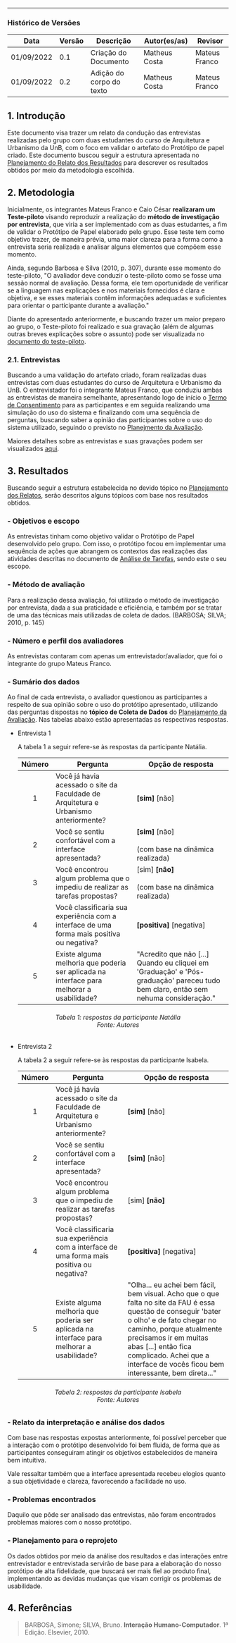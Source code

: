 ***

### Histórico de Versões

**Data** | **Versão** | **Descrição** | **Autor(es/as)** | **Revisor** |
--- | --- | --- | --- | --- |
01/09/2022 | 0.1 | Criação do Documento | Matheus Costa | Mateus Franco
01/09/2022 | 0.2 | Adição do corpo do texto | Matheus Costa | Mateus Franco

## 1. Introdução

Este documento visa trazer um relato da condução das entrevistas realizadas pelo grupo com duas estudantes do curso de Arquitetura e Urbanismo da UnB, com o foco em validar o artefato do Protótipo de papel criado. Este documento buscou seguir a estrutura apresentada no [Planejamento do Relato dos Resultados](planej-relato-result-prot-papel.md) para descrever os resultados obtidos por meio da metodologia escolhida.

## 2. Metodologia

Inicialmente, os integrantes Mateus Franco e Caio César **realizaram um Teste-piloto** visando reproduzir a realização do **método de investigação por entrevista**, que viria a ser implementado com as duas estudantes, a fim de validar o Protótipo de Papel elaborado pelo grupo. Esse teste tem como objetivo trazer, de maneira prévia, uma maior clareza para a forma como a entrevista seria realizada e analisar alguns elementos que compõem esse momento.

Ainda, segundo Barbosa e Silva (2010, p. 307), durante esse momento do teste-piloto, "O avaliador deve conduzir o teste-piloto como se fosse uma sessão normal de avaliação. Dessa forma, ele tem oportunidade de verificar se a linguagem nas explicações e nos materiais fornecidos é clara e objetiva, e se esses materiais contêm informações adequadas e suficientes para orientar o participante durante a avaliação."

Diante do apresentado anteriormente, e buscando trazer um maior preparo ao grupo, o Teste-piloto foi realizado e sua gravação (além de algumas outras breves explicações sobre o assunto) pode ser visualizada no [documento do teste-piloto](teste-piloto.md).

### 2.1. Entrevistas

Buscando a uma validação do artefato criado, foram realizadas duas entrevistas com duas estudantes do curso de Arquitetura e Urbanismo da UnB. O entrevistador foi o integrante Mateus Franco, que conduziu ambas as entrevistas de maneira semelhante, apresentando logo de início o [Termo de Consentimento](../../../analise-de-requisitos/aspectos-eticos.md#3-termo-de-consentimento) para as participantes e em seguida realizando uma simulação do uso do sistema e finalizando com uma sequência de perguntas, buscando saber a opinião das participantes sobre o uso do sistema utilizado, seguindo o previsto no [Planejmento da Avaliação](planej-avaliacao-prototipo-papel.md).

Maiores detalhes sobre as entrevistas e suas gravações podem ser visualizados [aqui](entrevistas.md).

## 3. Resultados

Buscando seguir a estrutura estabelecida no devido tópico no [Planejamento dos Relatos](planej-relato-result-prot-papel.md), serão descritos alguns tópicos com base nos resultados obtidos.

### **- Objetivos e escopo**

As entrevistas tinham como objetivo validar o Protótipo de Papel desenvolvido pelo grupo. Com isso, o protótipo focou em implementar uma sequência de ações que abrangem os contextos das realizações das atividades descritas no documento de [Análise de Tarefas](../../../analise-de-requisitos/analise-de-tarefas.md#4-tarefas), sendo este o seu escopo.

### **- Método de avaliação**

Para a realização dessa avaliação, foi utilizado o método de investigação por entrevista, dada a sua praticidade e eficiência, e também por se tratar de uma das técnicas mais utilizadas de coleta de dados. (BARBOSA; SILVA; 2010, p. 145)

### **- Número e perfil dos avaliadores**

As entrevistas contaram com apenas um entrevistador/avaliador, que foi o integrante do grupo Mateus Franco.

### **- Sumário dos dados**

Ao final de cada entrevista, o avaliador questionou as participantes a respeito de sua opinião sobre o uso do protótipo apresentado, utilizando das perguntas dispostas no **tópico de Coleta de Dados** do [Planejamento da Avaliação](planej-avaliacao-prototipo-papel.md). Nas tabelas abaixo estão apresentadas as respectivas respostas.

- Entrevista 1

    A tabela 1 a seguir refere-se às respostas da participante Natália.

    |**Número** | **Pergunta** | **Opção de resposta** |
    |:---: | ---| --- | 
    | 1 | Você já havia acessado o site da Faculdade de Arquitetura e Urbanismo anteriormente? | **[sim]** [não] 
    | 2 | Você se sentiu confortável com a interface apresentada? | **[sim]** [não] <br><br>(com base na dinâmica realizada)
    | 3 | Você encontrou algum problema que o impediu de realizar as tarefas propostas? | [sim] **[não]**<br> <br>(com base na dinâmica realizada)
    | 4 | Você classificaria sua experiência com a interface de uma forma mais positiva ou negativa? | **[positiva]** [negativa]
    | 5 | Existe alguma melhoria que poderia ser aplicada na interface para melhorar a usabilidade? | "Acredito que não [...] Quando eu cliquei em 'Graduação' e 'Pós-graduação' pareceu tudo bem claro, então sem nehuma consideração."

<h6 align = "center">Tabela 1: respostas da participante Natália <br> Fonte: Autores  </h6>

- Entrevista 2

    A tabela 2 a seguir refere-se às respostas da participante Isabela.

    |**Número** | **Pergunta** | **Opção de resposta** |
    |:---: | ---| --- | 
    | 1 | Você já havia acessado o site da Faculdade de Arquitetura e Urbanismo anteriormente? | **[sim]** [não] 
    | 2 | Você se sentiu confortável com a interface apresentada? | **[sim]** [não]
    | 3 | Você encontrou algum problema que o impediu de realizar as tarefas propostas? | [sim] **[não]**
    | 4 | Você classificaria sua experiência com a interface de uma forma mais positiva ou negativa? | **[positiva]** [negativa]
    | 5 | Existe alguma melhoria que poderia ser aplicada na interface para melhorar a usabilidade? | "Olha... eu achei bem fácil, bem visual. Acho que o que falta no site da FAU é essa questão de conseguir 'bater o olho' e de fato chegar no caminho, porque atualmente precisamos ir em muitas abas [...] então fica complicado. Achei que a interface de vocês ficou bem interessante, bem direta..."

<h6 align = "center">Tabela 2: respostas da participante Isabela <br> Fonte: Autores  </h6>

### **- Relato da interpretação e análise dos dados**

Com base nas respostas expostas anteriormente, foi possível perceber que a interação com o protótipo desenvolvido foi bem fluida, de forma que as participantes conseguiram atingir os objetivos estabelecidos de maneira bem intuitiva.

Vale ressaltar também que a interface apresentada recebeu elogios quanto a sua objetividade e clareza, favorecendo a facilidade no uso.

### **- Problemas encontrados**

Daquilo que pôde ser analisado das entrevistas, não foram encontrados problemas maiores com o nosso protótipo.

### **- Planejamento para o reprojeto**

Os dados obtidos por meio da análise dos resultados e das interações entre entrevistador e entrevistada servirão de base para a elaboração do nosso protótipo de alta fidelidade, que buscará ser mais fiel ao produto final, implementando as devidas mudanças que visam corrigir os problemas de usabilidade.

## 4. Referências

> BARBOSA, Simone; SILVA, Bruno. **Interação Humano-Computador**. 1ª Edição. Elsevier, 2010.
